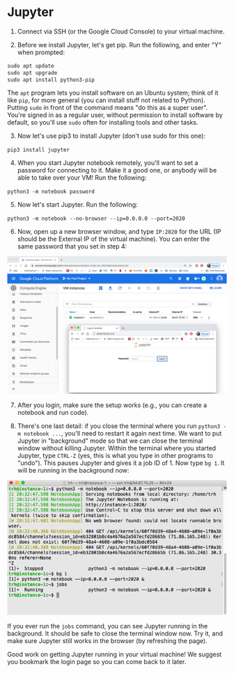 # Jupyter

1. Connect via SSH (or the Google Cloud Console) to your virtual machine.

2. Before we install Jupyter, let's get pip.  Run the following, and enter "Y" when prompted:

```
sudo apt update
sudo apt upgrade
sudo apt install python3-pip
```

The `apt` program lets you install software on an Ubuntu system; think
of it like `pip`, for more general (you can install stuff not related
to Python).  Putting `sudo` in front of the command means "do this as
a super user".  You're signed in as a regular user, without permission
to install software by default, so you'll use `sudo` often for
installing tools and other tasks.

3. Now let's use pip3 to install Jupyter (don't use sudo for this one):

`pip3 install jupyter`

4. When you start Jupyter notebook remotely, you'll want to set a
password for connecting to it.  Make it a good one, or anybody will be
able to take over your VM!  Run the following:

`python3 -m notebook password`

5. Now let's start Jupyter.  Run the following:

`python3 -m notebook --no-browser --ip=0.0.0.0 --port=2020`

6. Now, open up a new browser window, and type `IP:2020` for the URL
(IP should be the External IP of the virtual machine).  You can enter
the same password that you set in step 4:

<img src="img/26.png" width=600>

7. After you login, make sure the setup works (e.g., you can create a
notebook and run code).

8. There's one last detail: if you close the terminal where you run
`python3 -m notebook ...`, you'll need to restart it again next time.
We want to put Jupyter in "background" mode so that we can close the
terminal window without killing Jupyter.  Within the terminal where
you started Jupyter, type `CTRL-Z` (yes, this is what you type in
other programs to "undo").  This pauses Jupyter and gives it a job ID
of 1.  Now type `bg 1`.  It will be running in the background now:

<img src="img/27.png" width=600>

If you ever run the `jobs` command, you can see Jupyter running in the
background.  It should be safe to close the terminal window now.  Try
it, and make sure Jupyter still works in the browser (by refreshing
the page).

Good work on getting Jupyter running in your virtual machine!  We
suggest you bookmark the login page so you can come back to it later.
